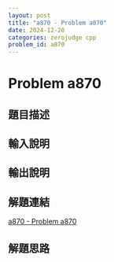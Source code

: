 ```yaml
---
layout: post
title: "a870 - Problem a870"
date: 2024-12-20
categories: zerojudge cpp
problem_id: a870
---
```


# Problem a870

## 題目描述



## 輸入說明



## 輸出說明



## 解題連結

[a870 - Problem a870](https://zerojudge.tw/ShowProblem?problemid=a870)

## 解題思路

